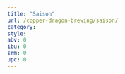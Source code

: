 ```yaml
---
title: "Saison"
url: /copper-dragon-brewing/saison/
category: 
style: 
abv: 0
ibu: 0
srm: 0
upc: 0
---
```



